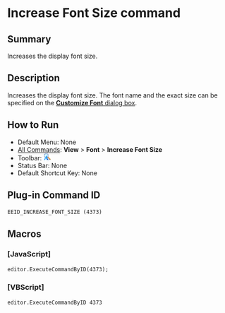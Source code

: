 # Increase Font Size command

## Summary

Increases the display font size.

## Description

Increases the display font size. The font name and the exact size can be
specified on the [**Customize Font** dialog box](../../dlg/properties/font/index).

## How to Run

- Default Menu: None
- [All Commands](../tools/all_commands): **View** \> **Font** >
**Increase Font Size**
- Toolbar: ![](../../images/increasefontsize.png)
- Status Bar: None
- Default Shortcut Key: None

## Plug-in Command ID

```
EEID_INCREASE_FONT_SIZE (4373)
```

## Macros

### \[JavaScript\]

```
editor.ExecuteCommandByID(4373);
```

### \[VBScript\]

```
editor.ExecuteCommandByID 4373
```
